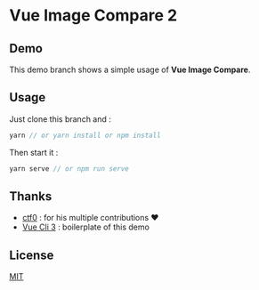 # Vue Image Compare 2

## Demo

This demo branch shows a simple usage of **Vue Image Compare**.

## Usage

Just clone this branch and :

```js
yarn // or yarn install or npm install
```

Then start it :

```js
yarn serve // or npm run serve
```

## Thanks

* [ctf0](https://github.com/ctf0) : for his multiple contributions :heart:
* [Vue Cli 3](https://cli.vuejs.org) : boilerplate of this demo

## License

[MIT](/LICENSE)

